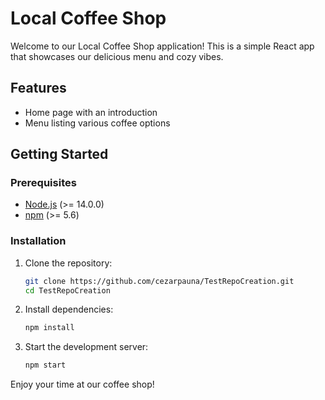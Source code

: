 # Local Coffee Shop

Welcome to our Local Coffee Shop application! This is a simple React app that showcases our delicious menu and cozy vibes.

## Features
- Home page with an introduction
- Menu listing various coffee options

## Getting Started

### Prerequisites
- [Node.js](https://nodejs.org/en/download/) (>= 14.0.0)
- [npm](https://www.npmjs.com/get-npm) (>= 5.6)

### Installation
1. Clone the repository:
   ```bash
   git clone https://github.com/cezarpauna/TestRepoCreation.git
   cd TestRepoCreation
   ```
2. Install dependencies:
   ```bash
   npm install
   ```
3. Start the development server:
   ```bash
   npm start
   ```

Enjoy your time at our coffee shop!